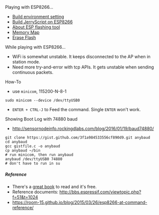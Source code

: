 Playing with ESP8266...

* [Build environment setting](https://github.com/seanshpark/help/wiki/ESP8266-build-environment-setting)
* [Build JerryScript on ESP8266](https://github.com/seanshpark/help/wiki/ESP8266-JerryScript)
* [About ESP flashing tool](https://github.com/themadinventor/esptool/)
* [Memory Map](https://github.com/esp8266/esp8266-wiki/wiki/Memory-Map)
* [Erase Flash](http://www.pratikpanda.com/completely-format-erase-esp8266-flash-memory/)

While playing with ESP8266...
* WiFi is somewhat unstable. It keeps disconnected to the AP when in station mode.
* Need more try-and-error with tcp APIs. It gets unstable when sending continuous packets.

How-To
* use `minicom`, 115200-N-8-1
```
sudo minicom --device /dev/ttyUSB0
```
* `ENTER + CTRL-J` to Feed the command. Single `ENTER` won't work.

Showing Boot Log with 74880 baud
* http://sensornodeinfo.rockingdlabs.com/blog/2016/01/19/baud74880/
```
git clone https://gist.github.com/3f1a984533556cf890d9.git anybaud
cd anybaud
gcc gistfile.c -o anybaud
cp anybaud ~/bin
# run minicom, then run anybaud
anybaud /dev/ttyUSB0 74880
# don't have to run in su
```


##### Reference
* There's a [great book](http://neilkolban.com/tech/esp8266/) to read and it's free.
* Reference documents: http://bbs.espressif.com/viewtopic.php?f=51&t=1024
* https://room-15.github.io/blog/2015/03/26/esp8266-at-command-reference/
